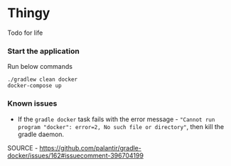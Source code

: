 # Thingy
Todo for life

### Start the application
Run below commands 
```shell
./gradlew clean docker
docker-compose up
```

### Known issues
- If the `gradle docker` task fails with the error message - 
`"Cannot run program "docker": error=2, No such file or directory"`, 
then kill the gradle daemon.

SOURCE - https://github.com/palantir/gradle-docker/issues/162#issuecomment-396704199 
